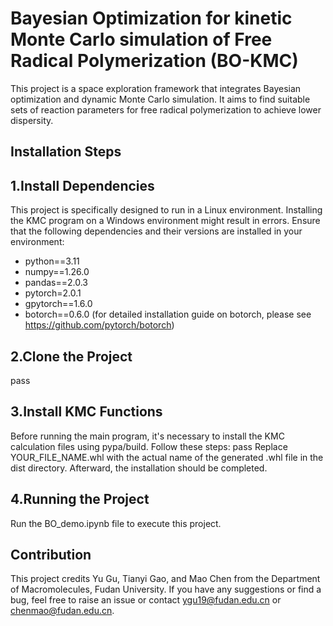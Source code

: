# Bayesian Optimization for kinetic Monte Carlo simulation of Free Radical Polymerization (BO-KMC)

This project is a space exploration framework that integrates Bayesian optimization and dynamic Monte Carlo simulation. It aims to find suitable sets of reaction parameters for free radical polymerization to achieve lower dispersity.

## Installation Steps
## 1.Install Dependencies
This project is specifically designed to run in a Linux environment. Installing the KMC program on a Windows environment might result in errors.
Ensure that the following dependencies and their versions are installed in your environment:
- python==3.11
- numpy==1.26.0
- pandas==2.0.3
- pytorch=2.0.1
- gpytorch==1.6.0
- botorch==0.6.0 (for detailed installation guide on botorch, please see https://github.com/pytorch/botorch)

## 2.Clone the Project
pass
## 3.Install KMC Functions
Before running the main program, it's necessary to install the KMC calculation files using pypa/build. Follow these steps:
pass
Replace YOUR_FILE_NAME.whl with the actual name of the generated .whl file in the dist directory.
Afterward, the installation should be completed.

## 4.Running the Project
Run the BO_demo.ipynb file to execute this project.

## Contribution
This project credits Yu Gu, Tianyi Gao, and Mao Chen from the Department of Macromolecules, Fudan University. If you have any suggestions or find a bug, feel free to raise an issue or contact ygu19@fudan.edu.cn or chenmao@fudan.edu.cn.



